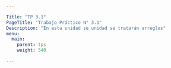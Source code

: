 ```yaml
---

Title: "TP 3.1"
PageTitle: "Trabajo Práctico N° 3.1"
Description: "En esta unidad se unidad se tratarán arreglos"
menu:
  main:
    parent: tps
    weight: 540
    
---
```




